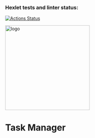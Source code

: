 ### Hexlet tests and linter status:
[![Actions Status](https://github.com/Dmitry-Perexozhev/python-project-52/actions/workflows/hexlet-check.yml/badge.svg)](https://github.com/Dmitry-Perexozhev/python-project-52/actions)

<img src="https://github.com/Dmitry-Perexozhev/python-project-52/raw/master/img/task-manager-banner.svg" alt="logo" width="270" height="auto" />
<h1>Task Manager</h1>